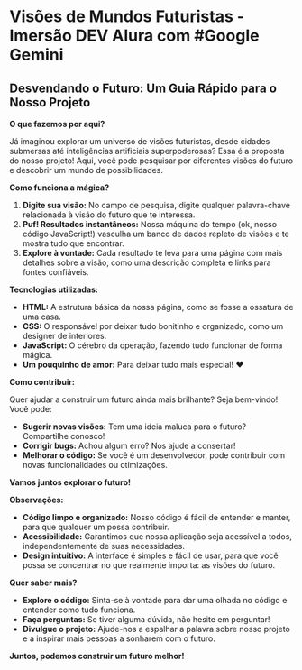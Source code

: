 # Visões de Mundos Futuristas - Imersão DEV Alura com #Google Gemini

## Desvendando o Futuro: Um Guia Rápido para o Nosso Projeto

**O que fazemos por aqui?**

Já imaginou explorar um universo de visões futuristas, desde cidades submersas até inteligências artificiais superpoderosas? Essa é a proposta do nosso projeto! Aqui, você pode pesquisar por diferentes visões do futuro e descobrir um mundo de possibilidades.

**Como funciona a mágica?**

1. **Digite sua visão:** No campo de pesquisa, digite qualquer palavra-chave relacionada à visão do futuro que te interessa.
2. **Puf! Resultados instantâneos:** Nossa máquina do tempo (ok, nosso código JavaScript!) vasculha um banco de dados repleto de visões e te mostra tudo que encontrar.
3. **Explore à vontade:** Cada resultado te leva para uma página com mais detalhes sobre a visão, como uma descrição completa e links para fontes confiáveis.

**Tecnologias utilizadas:**

* **HTML:** A estrutura básica da nossa página, como se fosse a ossatura de uma casa.
* **CSS:** O responsável por deixar tudo bonitinho e organizado, como um designer de interiores.
* **JavaScript:** O cérebro da operação, fazendo tudo funcionar de forma mágica.
* **Um pouquinho de amor:** Para deixar tudo mais especial! ❤️

**Como contribuir:**

Quer ajudar a construir um futuro ainda mais brilhante? Seja bem-vindo! Você pode:

* **Sugerir novas visões:** Tem uma ideia maluca para o futuro? Compartilhe conosco!
* **Corrigir bugs:** Achou algum erro? Nos ajude a consertar!
* **Melhorar o código:** Se você é um desenvolvedor, pode contribuir com novas funcionalidades ou otimizações.

**Vamos juntos explorar o futuro!**

**Observações:**

* **Código limpo e organizado:** Nosso código é fácil de entender e manter, para que qualquer um possa contribuir.
* **Acessibilidade:** Garantimos que nossa aplicação seja acessível a todos, independentemente de suas necessidades.
* **Design intuitivo:** A interface é simples e fácil de usar, para que você possa se concentrar no que realmente importa: as visões do futuro.

**Quer saber mais?**

* **Explore o código:** Sinta-se à vontade para dar uma olhada no código e entender como tudo funciona.
* **Faça perguntas:** Se tiver alguma dúvida, não hesite em perguntar!
* **Divulgue o projeto:** Ajude-nos a espalhar a palavra sobre nosso projeto e a inspirar mais pessoas a sonharem com o futuro.

**Juntos, podemos construir um futuro melhor!**
